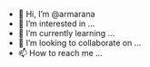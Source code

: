 - 👋 Hi, I’m @armarana
- 👀 I’m interested in ...
- 🌱 I’m currently learning ...
- 💞️ I’m looking to collaborate on ...
- 📫 How to reach me ...

<!---
armarana/armarana is a ✨ special ✨ repository because its `README.md` (this file) appears on your GitHub profile.
You can click the Preview link to take a look at your changes.
--->
